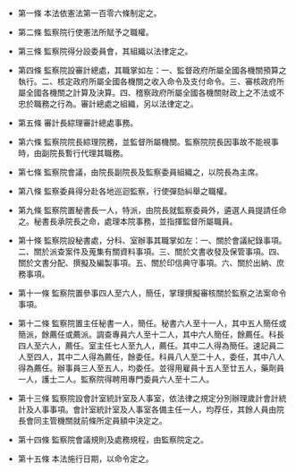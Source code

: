 * 第一條 本法依憲法第一百零六條制定之。

* 第二條 監察院行使憲法所賦予之職權。

* 第三條 監察院得分設委員會，其組織以法律定之。

* 第四條 監察院設審計總處，其職掌如左：一、監督政府所屬全國各機關預算之執行。二、核定政府所屬全國各機關之收入命令及支付命令。三、審核政府所屬全國各機關之計算及決算。四、稽察政府所屬全國各機關財政上之不法或不忠於職務之行為。審計總處之組織，另以法律定之。

* 第五條 審計長綜理審計總處事務。

* 第六條 監察院院長綜理院務，並監督所屬機關。監察院院長因事故不能視事時，由副院長暫行代理其職務。

* 第七條 監察院會議，由院長副院長及監察委員組織之，以院長為主席。

* 第八條 監察委員得分赴各地巡迴監察，行使彈劾糾舉之職權。

* 第九條 監察院置秘書長一人，特派，由院長就監察委員外，遴選人員提請任命之。秘書長承院長之命，處理本院事務，並指揮監督所屬職員。

* 第十條 監察院設秘書處，分科、室辦事其職掌如左：一、關於會議紀錄事項。二、關於派查案件及蒐集有關資料事項。三、關於文書收發及保管事項。四、關於文書分配、撰擬及編製事項。五、關於印信典守事項。六、關於出納、庶務事項。

* 第十一條 監察院置參事四人至六人，簡任，掌理撰擬審核關於監察之法案命令事項。

* 第十二條 監察院置主任秘書一人，簡任。秘書六人至十一人，其中五人簡任或簡派，餘薦任或薦派。調查專員六人至十二人，其中六人簡任，餘薦任。科長四人至六人，薦任。室主任七人至九人，薦任。其中二人得為簡任。速記員二人至四人，其中二人得為薦任，餘委任。科員八人至二十人，委任，其中八人得為薦任。辦事員三人至五人，均委任。並得用雇員十五人至廿五人，藥劑員一人，護士二人。監察院得聘用專門委員六人至十二人。

* 第十三條 監察院設會計室統計室及人事室，依法律之規定分別辦理歲計會計統計及人事事項。會計室統計室及人事室各備主任一人，均荐任，其餘人員由院長會同主管機關就前條所定員額中決定之。

* 第十四條 監察院會議規則及處務規程，由監察院定之。

* 第十五條 本法施行日期，以命令定之。

